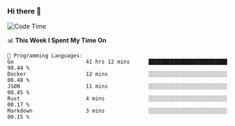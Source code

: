 ### Hi there 👋

<!--
**CrazyCollin/crazycollin** is a ✨ _special_ ✨ repository because its `README.md` (this file) appears on your GitHub profile.

Here are some ideas to get you started:

- 🔭 I’m currently working on ...
- 🌱 I’m currently learning ...
- 👯 I’m looking to collaborate on ...
- 🤔 I’m looking for help with ...
- 💬 Ask me about ...
- 📫 How to reach me: ...
- 😄 Pronouns: ...
- ⚡ Fun fact: ...
-->

<!--START_SECTION:waka-->
![Code Time](http://img.shields.io/badge/Code%20Time-1%2C124%20hrs%207%20mins-blue)

📊 **This Week I Spent My Time On** 

```text
💬 Programming Languages: 
Go                       41 hrs 12 mins      █████████████████████████   98.44 % 
Docker                   12 mins             ░░░░░░░░░░░░░░░░░░░░░░░░░   00.48 % 
JSON                     11 mins             ░░░░░░░░░░░░░░░░░░░░░░░░░   00.45 % 
Rust                     4 mins              ░░░░░░░░░░░░░░░░░░░░░░░░░   00.17 % 
Markdown                 3 mins              ░░░░░░░░░░░░░░░░░░░░░░░░░   00.15 % 
```


<!--END_SECTION:waka-->

